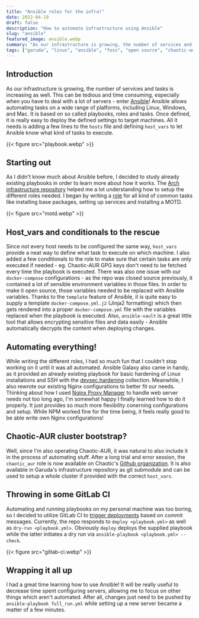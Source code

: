 ```yaml
---
title: "Ansible roles for the infra!"
date: 2022-04-19
draft: false
description: "How to automate infrastructure using Ansible"
slug: "ansible"
featured_image: ansible.webp
summary: "As our infrastructure is growing, the number of services and tasks is increasing as well. This can be tedious and time consuming, especially when you have to deal with a lot of servers - enter Ansible! Ansible allows automating tasks on a wide range of platforms, including Linux, Windows, and Mac. :wrench:"
tags: ["garuda", "linux", "ansible", "foss", "open source", "chaotic-aur"]
---
```


## Introduction

As our infrastructure is growing, the number of services and tasks is increasing as well. This can be tedious and time consuming, especially when you have to deal with a lot of servers - enter [Ansible](https://www.ansible.com/)! Ansible allows automating tasks on a wide range of platforms, including Linux, Windows, and Mac. It is based on so called playbooks, roles and tasks. Once defined, it is really easy to deploy the defined settings to target machines. All it needs is adding a few lines to the `hosts` file and defining `host_vars` to let Ansible know what kind of tasks to execute.

{{< figure src="playbook.webp" >}}

## Starting out

As I didn't know much about Ansible before, I decided to study already existing playbooks in order to learn more about how it works. The [Arch infrastructure repository](https://github.com/archlinux/infrastructure) helped me a lot understanding how to setup the different roles needed. I began by writing a [role](https://gitlab.com/garuda-linux/infrastructure/-/blob/main/ansible/roles/common/tasks/main.yml) for all kind of common tasks like installing base packages, setting up services and installing a MOTD.

{{< figure src="motd.webp" >}}

## Host_vars and conditionals to the rescue

Since not every host needs to be configured the same way, `host_vars` provide a neat way to define what task to execute on which machine. I also added a few conditionals to the role to make sure that certain tasks are only executed if needed - eg. Chaotic-AUR GPG keys don't need to be fetched every time the playbook is executed. There was also one issue with our `docker-compose` configurations - as the repo was closed source previously, it contained a lot of sensible environment variables in those files. In order to make it open source, those variables needed to be replaced with Ansible variables. Thanks to the `template` feature of Ansible, it is quite easy to supply a template `docker-compose.yml.j2` (Jinja2 formatting) which then gets rendered into a proper `docker-compose.yml` file with the variables replaced when the playbook is executed. Also, `ansible-vault` is a great little tool that allows encrypting sensitive files and data easily - Ansible automatically decrypts the content when deploying changes.

## Automating everything!

While writing the different roles, I had so much fun that I couldn't stop working on it until it was all automated. Ansible Galaxy also came in handy, as it provided an already existing playbook for basic hardening of Linux installations and SSH with the [devsec.hardening](https://github.com/dev-sec/ansible-collection-hardening) collection. Meanwhile, I also rewrote our existing Nginx configurations to better fit our needs. Thinking about how I used [Nginx Proxy Manager](https://github.com/NginxProxyManager/nginx-proxy-manager) to handle web server needs not too long ago, I'm somewhat happy I finally learned how to do it properly. It just provides so much more flexibility conerning configurations and setup. While NPM worked fine for the time being, it feels really good to be able write own Nginx configurations!

## Chaotic-AUR cluster bootstrap?

Well, since I'm also operating Chaotic-AUR, it was natural to also include it in the process of automating stuff. After a long trial and error session, the `chaotic_aur` role is now available on Chaotic's [Github organization](https://github.com/chaotic-aur/chaotic-aur-ansible). It is also available in Garuda's infrastructure repository as git submodule and can be used to setup a whole cluster if provided with the correct `host_vars`.

## Throwing in some GitLab CI

Automating and running playbooks on my personal machine was too boring, so I decided to utilize GitLab CI to [trigger deployments](https://gitlab.com/garuda-linux/infrastructure/-/jobs/2345629958) based on commit messages. Currently, the repo responds to `deploy <playbook.yml>` as well as `dry-run <playbook.yml>`. Obviously `deploy` deploys the supplied playbook while the latter initiates a dry run via `ansible-playbook <playbook.yml> --check`.

{{< figure src="gitlab-ci.webp" >}}

## Wrapping it all up

I had a great time learning how to use Ansible! It will be really useful to decrease time spent configuring servers, allowing me to focus on other things which aren't automated. After all, changes just need to be pushed by `ansible-playbook full_run.yml` while setting up a new server became a matter of a few minutes.
